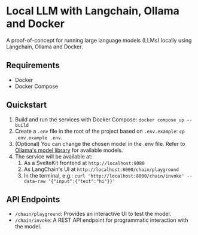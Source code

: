 # Local LLM with Langchain, Ollama and Docker

A proof-of-concept for running large language models (LLMs) locally using Langchain, Ollama and Docker.

## Requirements

- Docker
- Docker Compose

## Quickstart

1. Build and run the services with Docker Compose: `docker compose up --build`
1. Create a `.env` file in the root of the project based on `.env.example`: `cp .env.example .env`.
1. (Optional) You can change the chosen model in the .env file. Refer to [Ollama's model library](https://ollama.com/library) for available models.
1. The service will be available at:
   1. As a SvelteKit frontend at `http://localhost:8080`
   1. As LangChain's UI at `http://localhost:8000/chain/playground`
   1. In the terminal, e.g.: `curl 'http://localhost:8000/chain/invoke' --data-raw '{"input":{"text":"hi"}}'`

## API Endpoints

- `/chain/playground`: Provides an interactive UI to test the model.
- `/chain/invoke`: A REST API endpoint for programmatic interaction with the model.

